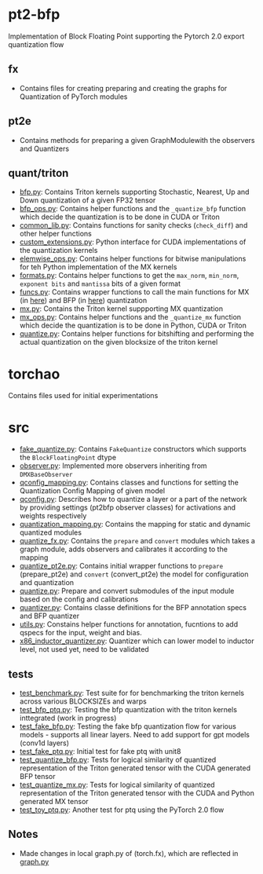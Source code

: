 # pt2-bfp
Implementation of Block Floating Point supporting the Pytorch 2.0 export quantization flow

## fx
- Contains files for creating preparing and creating the graphs for Quantization of PyTorch modules

## pt2e
- Contains methods for preparing a given GraphModulewith the observers and Quantizers

## quant/triton
- [bfp.py](quant/triton/bfp.py): Contains Triton kernels supporting Stochastic, Nearest, Up and Down quantization of a given FP32 tensor
- [bfp_ops.py](quant/triton/bfp_ops.py): Contains helper functions and the `_quantize_bfp` function which decide the quantization is to be done in CUDA or Triton
- [common_lib.py](quant/triton/common_lib.py): Contains functions for sanity checks (`check_diff`) and other helper functions
- [custom_extensions.py](quant/triton/custom_extensions.py): Python interface for CUDA implementations of the quantization kernels
- [elemwise_ops.py](quant/triton/elemwise_ops.py): Contains helper functions for bitwise manipulations for teh Python implementation of the MX kernels
- [formats.py](quant/triton/formats.py): Contains helper functions to get the `max_norm`, `min_norm`, `exponent bits` and `mantissa` bits of a given format
- [funcs.py](quant/triton/funcs.py): Contains wrapper functions to call the main functions for MX (in [here](quant/triton/mx.py)) and BFP (in [here](quant/triton/bfp.py)) quantization
- [mx.py](quant/triton/mx.py): Contains the Triton kernel suppporting MX quantization
- [mx_ops.py](quant/triton/mx_ops.py): Contains helper functions and the `_quantize_mx` function which decide the quantization is to be done in Python, CUDA or Triton
- [quantize.py](quant/triton/quantize.py): Contains helper functions for bitshifting and performing the actual quantization on the given blocksize of the triton kernel

# torchao
Contains files used for initial experimentations

# src
* [fake_quantize.py](fake_quantize.py): Contains `FakeQuantize` constructors which supports the `BlockFloatingPoint` dtype
* [observer.py](observer.py): Implemented more observers inheriting from `DMXBaseObserver`
* [qconfig_mapping.py](qconfig_mapping.py): Contains classes and functions for setting the Quantization Config Mapping of given model
* [qconfig.py](qconfig.py): Describes how to quantize a layer or a part of the network by providing settings (pt2bfp observer classes) for activations and weights respectively
* [quantization_mapping.py](quantization_mapping.py): Contains the mapping for static and dynamic quantized modules
* [quantize_fx.py](quantize_fx.py): Contains the `prepare` and `convert` modules which takes a graph module, adds observers and calibrates it according to the mapping
* [quantize_pt2e.py](quantize_pt2e.py): Contains initial wrapper functions to `prepare` (prepare_pt2e) and `convert` (convert_pt2e) the model for configuration and quantization
* [quantize.py](quantize.py): Prepare and convert submodules of  the input module based on the config and calibrations
* [quantizer.py](quantizer.py): Contains classe definitions for the BFP annotation specs and BFP quantizer
* [utils.py](utils.py): Constains helper functions for annotation, fucntions to add qspecs for the input, weight and bias.
* [x86_inductor_quantizer.py](x86_inductor_quantizer.py): Quantizer which can lower model to inductor level, not used yet, need to be validated

## tests
- [test_benchmark.py](../../../../tests/test_benchmark.py): Test suite for for benchmarking the triton kernels across various BLOCKSIZEs and warps
- [test_bfp_ptq.py](../../../../tests/test_bfp_ptq.py): Testing the bfp quantization with the triton kernels inttegrated (work in progress)
- [test_fake_bfp.py](../../../../tests/test_fake_bfp.py): Testing the fake bfp quantization flow for various models - supports all linear layers. Need to add support for gpt models (conv1d layers)
- [test_fake_ptq.py](../../../../tests/test_fake_ptq.py): Initial test for fake ptq with unit8
- [test_quantize_bfp.py](../../../../tests/test_quantize_bfp.py): Tests for logical similarity of quantized representation of the Triton generated tensor with the CUDA generated BFP tensor
- [test_quantize_mx.py](../../../../tests/test_quantize_mx.py): Tests for logical similarity of quantized representation of the Triton generated tensor with the CUDA and Python generated MX tensor
- [test_toy_ptq.py](../../../../tests/test_toy_ptq.py): Another test for ptq using the PyTorch 2.0 flow

## Notes
- Made changes in local graph.py of (torch.fx), which are reflected in [graph.py](fx/graph.py)
